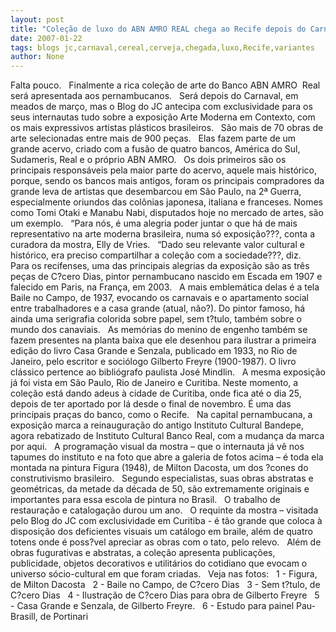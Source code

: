 ```yaml
---
layout: post
title: "Coleção de luxo do ABN AMRO REAL chega ao Recife depois do Carnaval. Veja antes no Blog do JC"
date: 2007-01-22
tags: blogs jc,carnaval,cereal,cerveja,chegada,luxo,Recife,variantes
author: None
---
```


Falta pouco.
&nbsp;
Finalmente a rica coleção de arte do Banco ABN AMRO&nbsp; Real será apresentada aos pernambucanos.
&nbsp;
Será depois do Carnaval, em meados de março, mas o Blog do JC antecipa com exclusividade para os seus internautas tudo sobre a exposição Arte Moderna em Contexto, com os mais expressivos artistas plásticos brasileiros.
&nbsp;
São mais de 70 obras de arte selecionadas entre mais de 900 peças.
&nbsp;
Elas fazem parte de um grande acervo, criado com a fusão de quatro bancos, América do Sul, Sudameris, Real e o próprio ABN AMRO.
&nbsp;
Os dois primeiros são os principais responsáveis pela maior parte do acervo, aquele mais histórico, porque, sendo os bancos mais antigos, foram os principais compradores da grande leva de artistas que desembarcou em São Paulo, na 2ª Guerra, especialmente oriundos das colônias japonesa, italiana e franceses. Nomes como Tomi Otaki e Manabu Nabi, disputados hoje no mercado de artes, são um exemplo.
&nbsp;
“Para nós, é uma alegria poder juntar o que há de mais representativo na arte moderna brasileira, numa só exposição???, conta a curadora da mostra, Elly de Vries.
&nbsp;
“Dado seu relevante valor cultural e histórico, era preciso compartilhar a coleção com a sociedade???, diz.
&nbsp;
Para os recifenses, uma das principais alegrias da exposição são as três peças de C?cero Dias, pintor pernambucano nascido em Escada em 1907 e falecido em Paris, na França, em 2003.
&nbsp;
A mais emblemática delas é a tela Baile no Campo, de 1937, evocando os carnavais e o apartamento social entre trabalhadores e a casa grande (atual, não?). Do pintor famoso, há ainda uma serigrafia colorida sobre papel, sem t?tulo, também sobre o mundo dos canaviais.
&nbsp;
As memórias do menino de engenho também se fazem presentes na planta baixa que ele desenhou para ilustrar a primeira edição do livro Casa Grande e Senzala,
 publicado em 1933, no Rio de Janeiro, pelo escritor e sociólogo Gilberto Freyre (1900-1987). O livro clássico pertence ao bibliógrafo paulista José Mindlin.
&nbsp;
A mesma exposição já foi vista em São Paulo, Rio de Janeiro e Curitiba. Neste momento, a coleção está dando adeus à cidade de Curitiba, onde fica até o dia 25, depois de ter aportado por lá desde o final de novembro. É uma das principais praças do banco, como o Recife.
&nbsp;
Na capital pernambucana, a exposição marca a reinauguração do antigo Instituto Cultural Bandepe, agora rebatizado de Instituto Cultural Banco Real, com a mudança da marca por aqui.
&nbsp;
A programação visual da mostra – que o internauta já vê nos tapumes do instituto e na foto que abre a galeria de fotos acima – é toda ela montada na pintura Figura (1948), de Milton Dacosta, um dos ?cones do construtivismo brasileiro. 
&nbsp;
Segundo especialistas, suas obras abstratas e geométricas, da metade da década de 50, são extremamente originais e importantes para essa escola de pintura no Brasil.
&nbsp;
O trabalho de restauração e catalogação durou um ano.
&nbsp;
O requinte da mostra – visitada pelo Blog do JC com exclusividade em Curitiba - é tão grande que coloca à disposição dos deficientes visuais um catálogo em braile, além de quatro totens onde é poss?vel apreciar as obras com o tato, pelo relevo.
&nbsp;
Além de obras fugurativas e abstratas, a coleção apresenta publicações, publicidade, objetos decorativos e utilitários do cotidiano que evocam o universo sócio-cultural em que foram criadas.
&nbsp;
Veja nas fotos:
&nbsp;
1 - Figura, de Milton Dacosta
&nbsp;
2 - Baile no Campo, de C?cero Dias
&nbsp;
3 - Sem t?tulo, de C?cero Dias
&nbsp;
4 - Ilustração de C?cero Dias para obra de Gilberto Freyre
&nbsp;
5 - Casa Grande e Senzala, de Gilberto Freyre.
&nbsp;
6 - Estudo para painel Pau-Brasill, de Portinari 